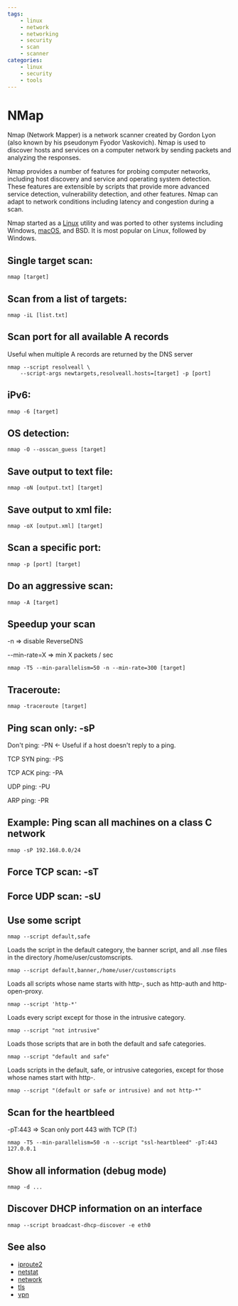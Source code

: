 ```yaml
---
tags:
    - linux
    - network
    - networking
    - security
    - scan
    - scanner
categories:
    - linux
    - security
    - tools
---
```


# NMap

Nmap (Network Mapper) is a network scanner created by Gordon Lyon (also known by his pseudonym Fyodor Vaskovich). Nmap is used to discover hosts and services on a computer network by sending packets and analyzing the responses.

Nmap provides a number of features for probing computer networks, including host discovery and service and operating system detection. These features are extensible by scripts that provide more advanced service detection, vulnerability detection, and other features. Nmap can adapt to network conditions including latency and congestion during a scan.

Nmap started as a [Linux](../linux/linux.md) utility and was ported to other systems including Windows, [macOS](../macos/macos.md), and BSD. It is most popular on Linux, followed by Windows.

## Single target scan:
```shell
nmap [target]
```

## Scan from a list of targets:
```shell
nmap -iL [list.txt]
```

## Scan port for all available A records
Useful when multiple A records are returned by the DNS server
```shell
nmap --script resolveall \
    --script-args newtargets,resolveall.hosts=[target] -p [port]
```

## iPv6:
```shell
nmap -6 [target]
```

## OS detection:
```shell
nmap -O --osscan_guess [target]
```

## Save output to text file:
```shell
nmap -oN [output.txt] [target]
```

## Save output to xml file:
```shell
nmap -oX [output.xml] [target]
```

## Scan a specific port:
```shell
nmap -p [port] [target]
```

## Do an aggressive scan:
```shell
nmap -A [target]
```

## Speedup your scan

-n => disable ReverseDNS

--min-rate=X => min X packets / sec

```shell
nmap -T5 --min-parallelism=50 -n --min-rate=300 [target]
```

## Traceroute:
```shell
nmap -traceroute [target]
```

## Ping scan only: -sP

Don't ping:     -PN <- Useful if a host doesn't reply to a ping.

TCP SYN ping:   -PS

TCP ACK ping:   -PA

UDP ping:       -PU

ARP ping:       -PR

## Example: Ping scan all machines on a class C network
```shell
nmap -sP 192.168.0.0/24
```

## Force TCP scan: -sT
## Force UDP scan: -sU

## Use some script
```shell
nmap --script default,safe
```

Loads the script in the default category, the banner script, and all .nse files in the directory /home/user/customscripts.

```shell
nmap --script default,banner,/home/user/customscripts
```

Loads all scripts whose name starts with http-, such as http-auth and http-open-proxy.

```shell
nmap --script 'http-*'
```

Loads every script except for those in the intrusive category.

```shell
nmap --script "not intrusive"
```

Loads those scripts that are in both the default and safe categories.

```shell
nmap --script "default and safe"
```

Loads scripts in the default, safe, or intrusive categories, except for those whose names start with http-.

```shell
nmap --script "(default or safe or intrusive) and not http-*"
```

## Scan for the heartbleed

-pT:443 => Scan only port 443 with TCP (T:)

```shell
nmap -T5 --min-parallelism=50 -n --script "ssl-heartbleed" -pT:443 127.0.0.1
```

## Show all information (debug mode)

```shell
nmap -d ...
```

## Discover DHCP information on an interface

```shell
nmap --script broadcast-dhcp-discover -e eth0
```

## See also

- [iproute2](iproute2.md)
- [netstat](netstat.md)
- [network](network.md)
- [tls](tls.md)
- [vpn](vpn.md)
